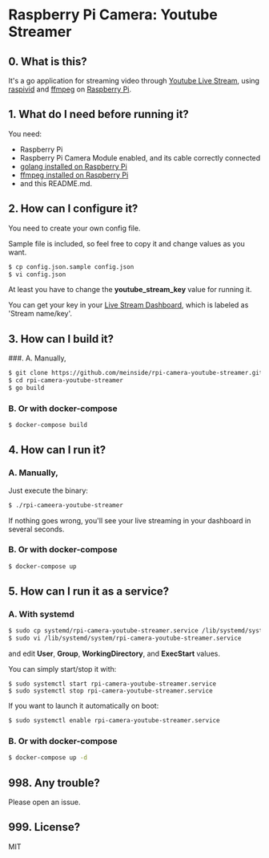 # Raspberry Pi Camera: Youtube Streamer

## 0. What is this?

It's a go application for streaming video through [Youtube Live Stream](https://www.youtube.com/live_dashboard), using [raspivid](https://www.raspberrypi.org/documentation/usage/camera/raspicam/raspivid.md) and [ffmpeg](https://ffmpeg.org/) on [Raspberry Pi](https://www.raspberrypi.org/).

## 1. What do I need before running it?

You need:

* Raspberry Pi
* Raspberry Pi Camera Module enabled, and its cable correctly connected
* [golang installed on Raspberry Pi](https://github.com/meinside/rpi-configs/blob/master/bin/install_go.sh)
* [ffmpeg installed on Raspberry Pi](https://github.com/meinside/rpi-configs/blob/master/bin/install_ffmpeg.sh)
* and this README.md.

## 2. How can I configure it?

You need to create your own config file.

Sample file is included, so feel free to copy it and change values as you want.

```bash
$ cp config.json.sample config.json
$ vi config.json
```

At least you have to change the **youtube_stream_key** value for running it.

You can get your key in your [Live Stream Dashboard](https://www.youtube.com/live_dashboard), which is labeled as 'Stream name/key'.

## 3. How can I build it?

###. A. Manually,

```bash
$ git clone https://github.com/meinside/rpi-camera-youtube-streamer.git
$ cd rpi-camera-youtube-streamer
$ go build
```

### B. Or with docker-compose

```bash
$ docker-compose build
```

## 4. How can I run it?

### A. Manually,

Just execute the binary:

```bash
$ ./rpi-cameera-youtube-streamer
```

If nothing goes wrong, you'll see your live streaming in your dashboard in several seconds.


### B. Or with docker-compose

```bash
$ docker-compose up
```

## 5. How can I run it as a service?

### A. With systemd

```bash
$ sudo cp systemd/rpi-camera-youtube-streamer.service /lib/systemd/system/
$ sudo vi /lib/systemd/system/rpi-camera-youtube-streamer.service
```

and edit **User**, **Group**, **WorkingDirectory**, and **ExecStart** values.

You can simply start/stop it with:

```
$ sudo systemctl start rpi-camera-youtube-streamer.service
$ sudo systemctl stop rpi-camera-youtube-streamer.service
```

If you want to launch it automatically on boot:

```bash
$ sudo systemctl enable rpi-camera-youtube-streamer.service
```

### B. Or with docker-compose

```bash
$ docker-compose up -d
```

## 998. Any trouble?

Please open an issue.

## 999. License?

MIT

